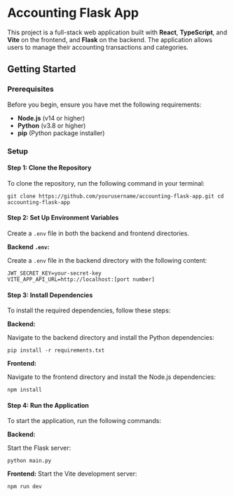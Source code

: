 # Accounting Flask App

This project is a full-stack web application built with **React**, **TypeScript**, and **Vite** on the frontend, and **Flask** on the backend. The application allows users to manage their accounting transactions and categories.

## Getting Started

### Prerequisites

Before you begin, ensure you have met the following requirements:

- **Node.js** (v14 or higher)
- **Python** (v3.8 or higher)
- **pip** (Python package installer)

### Setup

#### Step 1: Clone the Repository

To clone the repository, run the following command in your terminal:

```
git clone https://github.com/yourusername/accounting-flask-app.git cd accounting-flask-app
```

#### Step 2: Set Up Environment Variables

Create a `.env` file in both the backend and frontend directories.

**Backend `.env`:**

Create a `.env` file in the backend directory with the following content:

```
JWT_SECRET_KEY=your-secret-key
VITE_APP_API_URL=http://localhost:[port number]
```

#### Step 3: Install Dependencies

To install the required dependencies, follow these steps:

**Backend:**

Navigate to the backend directory and install the Python dependencies:
```
pip install -r requirements.txt
```


**Frontend:**

Navigate to the frontend directory and install the Node.js dependencies:
```
npm install
```

#### Step 4: Run the Application

To start the application, run the following commands:

**Backend:**

Start the Flask server:
```
python main.py 
```

**Frontend:**
Start the Vite development server:
```
npm run dev
```
